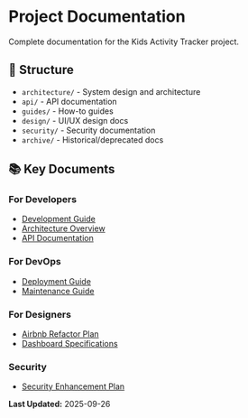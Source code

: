 # Project Documentation

Complete documentation for the Kids Activity Tracker project.

## 📁 Structure

- `architecture/` - System design and architecture
- `api/` - API documentation
- `guides/` - How-to guides
- `design/` - UI/UX design docs
- `security/` - Security documentation
- `archive/` - Historical/deprecated docs

## 📚 Key Documents

### For Developers
- [Development Guide](guides/DEVELOPMENT_GUIDE.md)
- [Architecture Overview](architecture/ARCHITECTURE.md)
- [API Documentation](api/API_DOCUMENTATION.md)

### For DevOps
- [Deployment Guide](guides/DEPLOYMENT.md)
- [Maintenance Guide](guides/MAINTENANCE.md)

### For Designers
- [Airbnb Refactor Plan](design/AIRBNB_REFACTOR_PLAN.md)
- [Dashboard Specifications](design/DASHBOARD_SPECIFICATIONS.md)

### Security
- [Security Enhancement Plan](security/SECURITY_ENHANCEMENT_PLAN.md)

**Last Updated:** 2025-09-26
